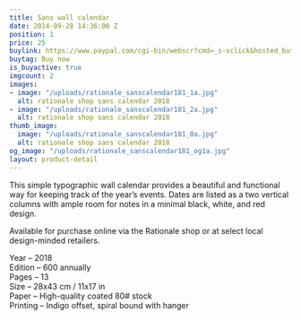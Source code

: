 ```yaml
---
title: Sans wall calendar
date: 2014-09-28 14:36:00 Z
position: 1
price: 25
buylink: https://www.paypal.com/cgi-bin/webscr?cmd=_s-xclick&hosted_button_id=X33HYCDEUN5FN
buytag: Buy now
is_buyactive: true
imgcount: 2
images:
- image: "/uploads/rationale_sanscalendar181_1a.jpg"
  alt: rationale shop sans calendar 2018
- image: "/uploads/rationale_sanscalendar181_2a.jpg"
  alt: rationale shop sans calendar 2018
thumb_image:
  image: "/uploads/rationale_sanscalendar181_0a.jpg"
  alt: rationale shop sans calendar 2018
og_image: "/uploads/rationale_sanscalendar181_og1a.jpg"
layout: product-detail
---
```


This simple typographic wall calendar provides a beautiful and functional way for keeping track of the year’s events. Dates are listed as a two vertical columns with ample room for notes in a minimal black, white, and red design.

Available for purchase online via the Rationale shop or at select local design-minded retailers.

Year – 2018 <br>
Edition – 600 annually <br>
Pages – 13 <br>
Size – 28x43 cm / 11x17 in <br>
Paper – High-quality coated 80# stock <br>
Printing – Indigo offset, spiral bound with hanger